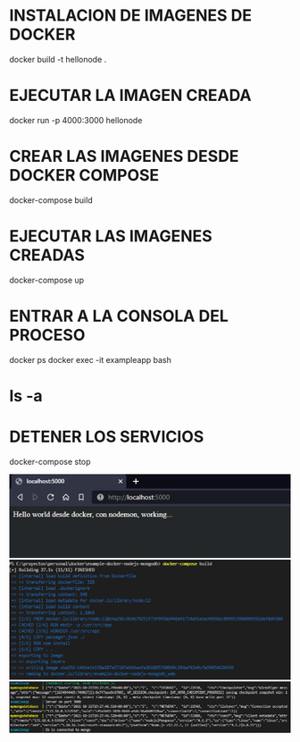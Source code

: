# INSTALACION DE IMAGENES DE DOCKER 
docker build -t hellonode .

# EJECUTAR LA IMAGEN CREADA
docker run -p 4000:3000 hellonode

# CREAR LAS IMAGENES DESDE DOCKER COMPOSE
docker-compose build

# EJECUTAR LAS  IMAGENES CREADAS
docker-compose up

# ENTRAR A LA CONSOLA DEL PROCESO
docker ps
docker exec -it exampleapp bash
# ls -a

# DETENER LOS SERVICIOS
docker-compose stop

![](screenshot.png)
![](screenshot2.png)
![](screenshot3.png)